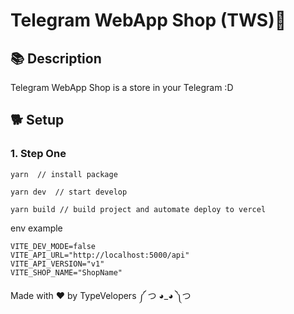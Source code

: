 # Telegram WebApp Shop (TWS)🚀

## 📚 Description

Telegram WebApp Shop is a store in your Telegram :D

## 🐕 Setup

### 1. Step One

```
yarn  // install package

yarn dev  // start develop

yarn build // build project and automate deploy to vercel
```

env example

```
VITE_DEV_MODE=false
VITE_API_URL="http://localhost:5000/api"
VITE_API_VERSION="v1"
VITE_SHOP_NAME="ShopName"

```

Made with ❤️ by TypeVelopers ༼ つ ◕_◕ ༽つ
